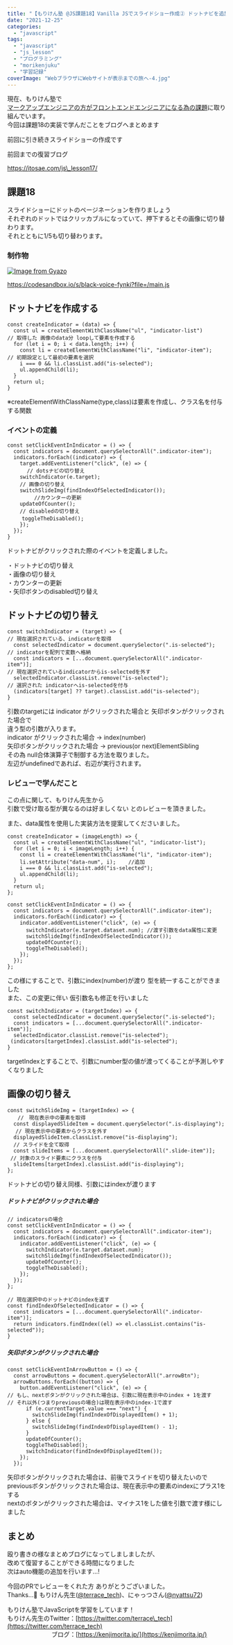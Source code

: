 ```yaml
---
title: "【もりけん塾 @JS課題18】Vanilla JSでスライドショー作成② ドットナビを追加する編"
date: "2021-12-25"
categories: 
  - "javascript"
tags: 
  - "javascript"
  - "js_lesson"
  - "プログラミング"
  - "morikenjuku"
  - "学習記録"
coverImage: "WebブラウザにWebサイトが表示までの旅へ-4.jpg"
---
```


現在、もりけん塾で  
[マークアップエンジニアの方がフロントエンドエンジニアになる為の課題](https://github.com/sae-github/handsonFrontend/blob/master/work/markup/1.md)に取り組んでいます。  
今回は課題18の実装で学んだことをブログへまとめます

前回に引き続きスライドショーの作成です

前回までの復習ブログ

https://itosae.com/js\_lesson17/

## 課題18

スライドショーにドットのページネーションを作りましょう  
それぞれのドットではクリッカブルになっていて、押下するとその画像に切り替わります。  
それとともに1/5も切り替わります。

### 制作物

[![Image from Gyazo](/images/0daee0368ae173443b2dc4b618bf0ec3.gif)](https://gyazo.com/0daee0368ae173443b2dc4b618bf0ec3)

https://codesandbox.io/s/black-voice-fynki?file=/main.js

## ドットナビを作成する

```
const createIndicator = (data) => {
  const ul = createElementWithClassName("ul", "indicator-list")
// 取得した 画像のdata分 loopして要素を作成する
  for (let i = 0; i < data.length; i++) {
    const li = createElementWithClassName("li", "indicator-item");
// 初期設定として最初の要素を選択
    i === 0 && li.classList.add("is-selected");
    ul.appendChild(li);
  }
  return ul;
}
```

※createElementWithClassName(type,class)は要素を作成し、クラス名を付与する関数

### イベントの定義

```
const setClickEventInIndicator = () => {
  const indicators = document.querySelectorAll(".indicator-item");
  indicators.forEach((indicator) => {
    target.addEventListener("click", (e) => {
 　  　// dotsナビの切り替え
    switchIndicator(e.target);
    // 画像の切り替え
    switchSlideImg(findIndexOfSelectedIndicator());
　　　　  //カウンターの更新
    updateOfCounter();
    // disabledの切り替え
   　toggleTheDisabled();
    });
  });
}
```

ドットナビがクリックされた際のイベントを定義しました。

・ドットナビの切り替え  
・画像の切り替え  
・カウンターの更新  
・矢印ボタンのdisabled切り替え

## ドットナビの切り替え

```
const switchIndicator = (target) => {
// 現在選択されている、indicatorを取得
  const selectedIndicator = document.querySelector(".is-selected");
// indicatorを配列で変数へ格納
  const indicators = [...document.querySelectorAll(".indicator-item")];
// 現在選択されているindicatorからis-selectedを外す
  selectedIndicator.classList.remove("is-selected");
// 選択された indicatorへis-selectedを付与
  (indicators[target] ?? target).classList.add("is-selected");
}
```

引数のtargetには indicator がクリックされた場合と 矢印ボタンがクリックされた場合で  
違う型の引数が入ります。  
indicator がクリックされた場合 → index(number)  
矢印ボタンがクリックされた場合 → previous(or next)ElementSibling  
その為 null合体演算子で制御する方法を取りました。  
左辺がundefinedであれば、右辺が実行されます。

### レビューで学んだこと

この点に関して、もりけん先生から  
引数で受け取る型が異なるのは好ましくない とのレビューを頂きました。

また、data属性を使用した実装方法を提案してくださいました。

```
const createIndicator = (imageLength) => {
  const ul = createElementWithClassName("ul", "indicator-list");
  for (let i = 0; i < imageLength; i++) {
    const li = createElementWithClassName("li", "indicator-item");
    li.setAttribute("data-num", i);    //追加
    i === 0 && li.classList.add("is-selected");
    ul.appendChild(li);
  }
  return ul;
};

const setClickEventInIndicator = () => {
  const indicators = document.querySelectorAll(".indicator-item");
  indicators.forEach((indicator) => {
    indicator.addEventListener("click", (e) => {
      switchIndicator(e.target.dataset.num); //渡す引数をdata属性に変更
      switchSlideImg(findIndexOfSelectedIndicator());
      updateOfCounter();
      toggleTheDisabled();
    });
  });
};
```

この様にすることで、引数にindex(number)が渡り 型を統一することができました  
また、この変更に伴い 仮引数名も修正を行いました

```
const switchIndicator = (targetIndex) => {   
  const selectedIndicator = document.querySelector(".is-selected");
  const indicators = [...document.querySelectorAll(".indicator-item")];
  selectedIndicator.classList.remove("is-selected");
 (indicators[targetIndex].classList.add("is-selected"); 
}
```

targetIndexとすることで、引数にnumber型の値が渡ってくることが予測しやすくなりました

## 画像の切り替え

```
const switchSlideImg = (targetIndex) => {
　　//　現在表示中の要素を取得
  const displayedSlideItem = document.querySelector(".is-displaying");
　 // 現在表示中の要素からクラスを外す
  displayedSlideItem.classList.remove("is-displaying");
  // スライドを全て取得
  const slideItems = [...document.querySelectorAll(".slide-item")];
 // 対象のスライド要素にクラスを付与
  slideItems[targetIndex].classList.add("is-displaying");
};
```

ドットナビの切り替え同様、引数にはindexが渡ります

##### ドットナビがクリックされた場合

```
// indicatorsの場合
const setClickEventInIndicator = () => {
  const indicators = document.querySelectorAll(".indicator-item");
  indicators.forEach((indicator) => {
    indicator.addEventListener("click", (e) => {
      switchIndicator(e.target.dataset.num);
      switchSlideImg(findIndexOfSelectedIndicator());
      updateOfCounter();
      toggleTheDisabled();
    });
  });
};

// 現在選択中のドットナビのindexを返す
const findIndexOfSelectedIndicator = () => {
  const indicators = [...document.querySelectorAll(".indicator-item")];
  return indicators.findIndex((el) => el.classList.contains("is-selected"));
}
```

##### 矢印ボタンがクリックされた場合

```
const setClickEventInArrowButton = () => {
  const arrowButtons = document.querySelectorAll(".arrowBtn");
  arrowButtons.forEach((button) => {
    button.addEventListener("click", (e) => {
// もし、nextボタンがクリックされた場合は、引数に現在表示中のindex + 1を渡す
// それ以外(つまりpreviousの場合)は現在表示中のindex-1で渡す
      if (e.currentTarget.value === "next") {
        switchSlideImg(findIndexOfDisplayedItem() + 1);
      } else {
        switchSlideImg(findIndexOfDisplayedItem() - 1);
      }
      updateOfCounter();
      toggleTheDisabled();
      switchIndicator(findIndexOfDisplayedItem());
    });
  });
```

矢印ボタンがクリックされた場合は、前後でスライドを切り替えたいので  
previousボタンがクリックされた場合は、現在表示中の要素のindexにプラス1をする  
nextのボタンがクリックされた場合は、マイナス1をした値を引数で渡す様にしました

## まとめ

殴り書きの様なまとめブログになってしましましたが、  
改めて復習することができる時間になりました  
次はauto機能の追加を行います...!  
  
今回のPRでレビューをくれた方 ありがとうございました。  
Thanks...💛 もりけん先生([@terrace\_tech](https://twitter.com/terrace_tech))、にゃっつさん([@nyattsu72](https://twitter.com/nyattsu72))

もりけん塾でJavaScriptを学習をしています！  
もりけん先生のTwitter：[https://twitter.com/terrace\_tech](https://twitter.com/terrace_tech)  
　　　　　　　 ブログ：[https://kenjimorita.jp/](https://kenjimorita.jp/)
